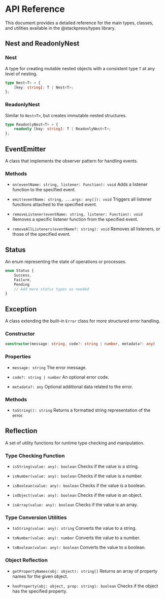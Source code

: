 # API Reference

This document provides a detailed reference for the main types, classes, and utilities available in the @stackpress/types library.

## Nest and ReadonlyNest

### Nest<T>

A type for creating mutable nested objects with a consistent type `T` at any level of nesting.

```typescript
type Nest<T> = {
    [key: string]: T | Nest<T>;
};
```

### ReadonlyNest<T>

Similar to `Nest<T>`, but creates immutable nested structures.

```typescript
type ReadonlyNest<T> = {
    readonly [key: string]: T | ReadonlyNest<T>;
};
```
## EventEmitter

A class that implements the observer pattern for handling events.

### Methods

- `on(eventName: string, listener: Function): void`
Adds a listener function to the specified event.

- `emit(eventName: string, ...args: any[]): void`
Triggers all listener functions attached to the specified event.
- `removeListener(eventName: string, listener: Function): void`
Removes a specific listener function from the specified event.

- `removeAllListeners(eventName?: string): void`
Removes all listeners, or those of the specified event.

## Status

An enum representing the state of operations or processes.

```typescript
enum Status {
    Success,
    Failure,
    Pending
    // Add more status types as needed
}
```

## Exception

A class extending the built-in `Error` class for more structured error handling.

### Constructor

```typescript
constructor(message: string, code?: string | number, metadata?: any)
```

### Properties

- `message: string`
The error message.

- `code?: string | number`
An optional error code.

- `metadata?: any`
Optional additional data related to the error.

### Methods

- `toString(): string`
Returns a formatted string representation of the error.

## Reflection

A set of utility functions for runtime type checking and manipulation.

### Type Checking Function


- `isString(value: any): boolean`
Checks if the value is a string.

- `isNumber(value: any): boolean`
Checks if the value is a number.

- `isBoolean(value: any): boolean`
Checks if the value is a boolean.

- `isObject(value: any): boolean`
Checks if the value is an object.

- `isArray(value: any): boolean`
Checks if the value is an array.

### Type Conversion Utilities

- `toString(value: any): string`
Converts the value to a string.

- `toNumber(value: any): number`
Converts the value to a number.

- `toBoolean(value: any): boolean`
Converts the value to a boolean.

### Object Reflection

- `getPropertyNames(obj: object): string[]`
Returns an array of property names for the given object.

- `hasProperty(obj: object, prop: string): boolean`
Checks if the object has the specified property.